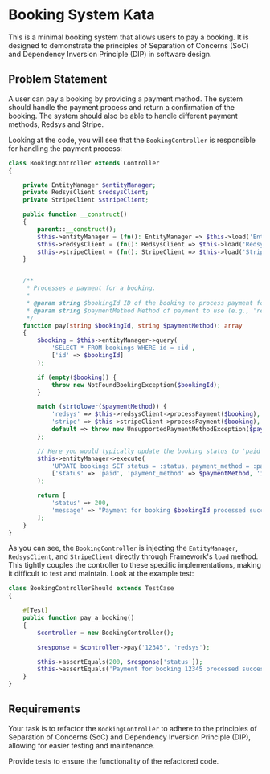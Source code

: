 # Booking System Kata

This is a minimal booking system that allows users to pay a booking. It is designed to demonstrate the principles of
Separation of Concerns (SoC) and Dependency Inversion Principle (DIP) in software design.

## Problem Statement

A user can pay a booking by providing a payment method. The system should handle the payment process and return a
confirmation of the booking. The system should also be able to handle different payment methods, Redsys and Stripe.

Looking at the code, you will see that the `BookingController` is responsible for handling the payment process:

```php
class BookingController extends Controller
{

    private EntityManager $entityManager;
    private RedsysClient $redsysClient;
    private StripeClient $stripeClient;

    public function __construct()
    {
        parent::__construct();
        $this->entityManager = (fn(): EntityManager => $this->load('EntityManager'))();
        $this->redsysClient = (fn(): RedsysClient => $this->load('RedsysClient'))();
        $this->stripeClient = (fn(): StripeClient => $this->load('StripeClient'))();
    }


    /**
     * Processes a payment for a booking.
     *
     * @param string $bookingId ID of the booking to process payment for.
     * @param string $paymentMethod Method of payment to use (e.g., 'redsys', 'stripe').
     */
    function pay(string $bookingId, string $paymentMethod): array
    {
        $booking = $this->entityManager->query(
            'SELECT * FROM bookings WHERE id = :id',
            ['id' => $bookingId]
        );

        if (empty($booking)) {
            throw new NotFoundBookingException($bookingId);
        }

        match (strtolower($paymentMethod)) {
            'redsys' => $this->redsysClient->processPayment($booking),
            'stripe' => $this->stripeClient->processPayment($booking),
            default => throw new UnsupportedPaymentMethodException($paymentMethod),
        };

        // Here you would typically update the booking status to 'paid' or similar
        $this->entityManager->execute(
            'UPDATE bookings SET status = :status, payment_method = :payment_method WHERE id = :id',
            ['status' => 'paid', 'payment_method' => $paymentMethod, 'id' => $bookingId]
        );

        return [
            'status' => 200,
            'message' => "Payment for booking $bookingId processed successfully using $paymentMethod."
        ];
    }
}
```

As you can see, the `BookingController` is injecting the `EntityManager`, `RedsysClient`, and `StripeClient` directly
through Framework's `load` method. This tightly couples the controller to these specific implementations, making it
difficult to test and maintain. Look at the example test:

```php
class BookingControllerShould extends TestCase
{

    #[Test]
    public function pay_a_booking()
    {
        $controller = new BookingController();

        $response = $controller->pay('12345', 'redsys');

        $this->assertEquals(200, $response['status']);
        $this->assertEquals('Payment for booking 12345 processed successfully using redsys.', $response['message']);
    }
}
```

## Requirements

Your task is to refactor the `BookingController` to adhere to the principles of Separation of Concerns (SoC) and
Dependency Inversion Principle (DIP), allowing for easier testing and maintenance.

Provide tests to ensure the functionality of the refactored code.
